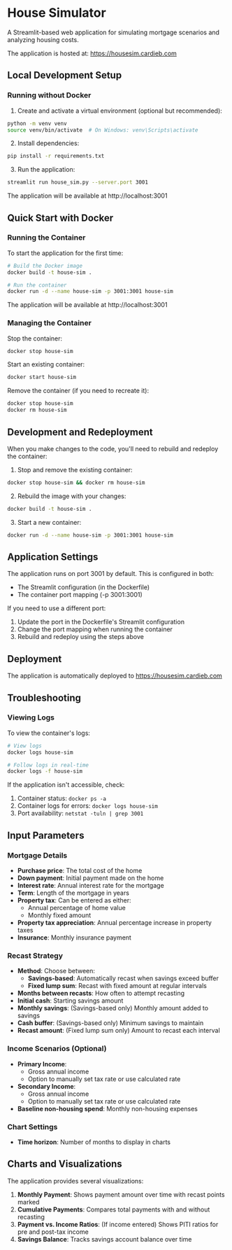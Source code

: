# House Simulator

A Streamlit-based web application for simulating mortgage scenarios and analyzing housing costs.

The application is hosted at: https://housesim.cardieb.com

## Local Development Setup

### Running without Docker

1. Create and activate a virtual environment (optional but recommended):
```bash
python -m venv venv
source venv/bin/activate  # On Windows: venv\Scripts\activate
```

2. Install dependencies:
```bash
pip install -r requirements.txt
```

3. Run the application:
```bash
streamlit run house_sim.py --server.port 3001
```

The application will be available at http://localhost:3001

## Quick Start with Docker

### Running the Container

To start the application for the first time:

```bash
# Build the Docker image
docker build -t house-sim .

# Run the container
docker run -d --name house-sim -p 3001:3001 house-sim
```

The application will be available at http://localhost:3001

### Managing the Container

Stop the container:
```bash
docker stop house-sim
```

Start an existing container:
```bash
docker start house-sim
```

Remove the container (if you need to recreate it):
```bash
docker stop house-sim
docker rm house-sim
```

## Development and Redeployment

When you make changes to the code, you'll need to rebuild and redeploy the container:

1. Stop and remove the existing container:
```bash
docker stop house-sim && docker rm house-sim
```

2. Rebuild the image with your changes:
```bash
docker build -t house-sim .
```

3. Start a new container:
```bash
docker run -d --name house-sim -p 3001:3001 house-sim
```

## Application Settings

The application runs on port 3001 by default. This is configured in both:
- The Streamlit configuration (in the Dockerfile)
- The container port mapping (-p 3001:3001)

If you need to use a different port:
1. Update the port in the Dockerfile's Streamlit configuration
2. Change the port mapping when running the container
3. Rebuild and redeploy using the steps above

## Deployment

The application is automatically deployed to https://housesim.cardieb.com

## Troubleshooting

### Viewing Logs

To view the container's logs:
```bash
# View logs
docker logs house-sim

# Follow logs in real-time
docker logs -f house-sim
```

If the application isn't accessible, check:
1. Container status: `docker ps -a`
2. Container logs for errors: `docker logs house-sim`
3. Port availability: `netstat -tuln | grep 3001`

## Input Parameters

### Mortgage Details
- **Purchase price**: The total cost of the home
- **Down payment**: Initial payment made on the home
- **Interest rate**: Annual interest rate for the mortgage
- **Term**: Length of the mortgage in years
- **Property tax**: Can be entered as either:
  - Annual percentage of home value
  - Monthly fixed amount
- **Property tax appreciation**: Annual percentage increase in property taxes
- **Insurance**: Monthly insurance payment

### Recast Strategy
- **Method**: Choose between:
  - **Savings-based**: Automatically recast when savings exceed buffer
  - **Fixed lump sum**: Recast with fixed amount at regular intervals
- **Months between recasts**: How often to attempt recasting
- **Initial cash**: Starting savings amount
- **Monthly savings**: (Savings-based only) Monthly amount added to savings
- **Cash buffer**: (Savings-based only) Minimum savings to maintain
- **Recast amount**: (Fixed lump sum only) Amount to recast each interval

### Income Scenarios (Optional)
- **Primary Income**:
  - Gross annual income
  - Option to manually set tax rate or use calculated rate
- **Secondary Income**:
  - Gross annual income
  - Option to manually set tax rate or use calculated rate
- **Baseline non-housing spend**: Monthly non-housing expenses

### Chart Settings
- **Time horizon**: Number of months to display in charts

## Charts and Visualizations

The application provides several visualizations:
1. **Monthly Payment**: Shows payment amount over time with recast points marked
2. **Cumulative Payments**: Compares total payments with and without recasting
3. **Payment vs. Income Ratios**: (If income entered) Shows PITI ratios for pre and post-tax income
4. **Savings Balance**: Tracks savings account balance over time
